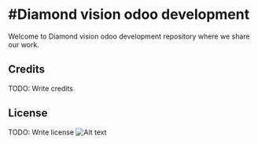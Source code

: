 #Diamond vision odoo development 
======
Welcome to Diamond vision odoo development repository where we share our work. 


## Credits

TODO: Write credits

## License

TODO: Write license
![Alt text](http://diamondvision.me/images/yootheme/logo_new_00.png?raw=true "DiamondVision")

  

